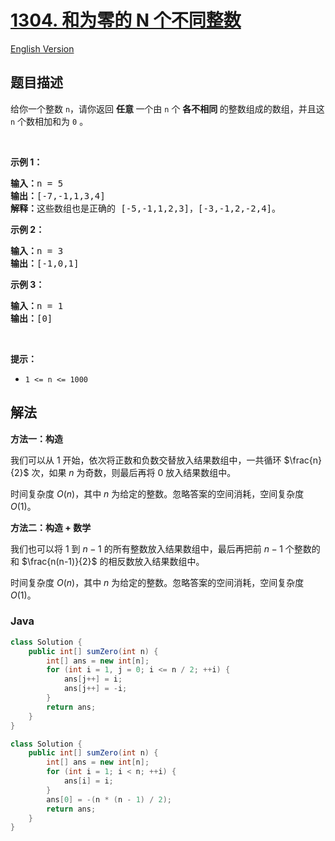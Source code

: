 # [1304. 和为零的 N 个不同整数](https://leetcode.cn/problems/find-n-unique-integers-sum-up-to-zero)

[English Version](/solution/1300-1399/1304.Find%20N%20Unique%20Integers%20Sum%20up%20to%20Zero/README_EN.md)

## 题目描述

<p>给你一个整数&nbsp;<code>n</code>，请你返回 <strong>任意&nbsp;</strong>一个由 <code>n</code>&nbsp;个 <strong>各不相同&nbsp;</strong>的整数组成的数组，并且这 <code>n</code> 个数相加和为 <code>0</code> 。</p>

<p>&nbsp;</p>

<p><strong>示例 1：</strong></p>

<pre><strong>输入：</strong>n = 5
<strong>输出：</strong>[-7,-1,1,3,4]
<strong>解释：</strong>这些数组也是正确的 [-5,-1,1,2,3]，[-3,-1,2,-2,4]。
</pre>

<p><strong>示例 2：</strong></p>

<pre><strong>输入：</strong>n = 3
<strong>输出：</strong>[-1,0,1]
</pre>

<p><strong>示例 3：</strong></p>

<pre><strong>输入：</strong>n = 1
<strong>输出：</strong>[0]
</pre>

<p>&nbsp;</p>

<p><strong>提示：</strong></p>

<ul>
	<li><code>1 &lt;= n &lt;= 1000</code></li>
</ul>

## 解法

**方法一：构造**

我们可以从 $1$ 开始，依次将正数和负数交替放入结果数组中，一共循环 $\frac{n}{2}$ 次，如果 $n$ 为奇数，则最后再将 $0$ 放入结果数组中。

时间复杂度 $O(n)$，其中 $n$ 为给定的整数。忽略答案的空间消耗，空间复杂度 $O(1)$。

**方法二：构造 + 数学**

我们也可以将 $1$ 到 $n-1$ 的所有整数放入结果数组中，最后再把前 $n-1$ 个整数的和 $\frac{n(n-1)}{2}$ 的相反数放入结果数组中。

时间复杂度 $O(n)$，其中 $n$ 为给定的整数。忽略答案的空间消耗，空间复杂度 $O(1)$。

### **Java**

```java
class Solution {
    public int[] sumZero(int n) {
        int[] ans = new int[n];
        for (int i = 1, j = 0; i <= n / 2; ++i) {
            ans[j++] = i;
            ans[j++] = -i;
        }
        return ans;
    }
}
```

```java
class Solution {
    public int[] sumZero(int n) {
        int[] ans = new int[n];
        for (int i = 1; i < n; ++i) {
            ans[i] = i;
        }
        ans[0] = -(n * (n - 1) / 2);
        return ans;
    }
}
```
